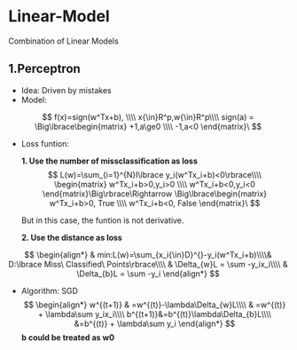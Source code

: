 # Linear-Model
Combination of Linear Models

## 1.Perceptron

* Idea: Driven by mistakes
* Model:


$$
f(x)=sign(w^Tx+b),
\\\\
x{\in}R^p,w{\in}R^p\\\\
sign(a) = \Big\lbrace\begin{matrix}
+1,a\ge0
\\\\
-1,a<0
\end{matrix}\
$$


* Loss funtion:

     **1. Use the number of missclassification as loss**
 $$
L(w)=\sum_{i=1}^{N}I\lbrace y_i(w^Tx_i+b)<0\rbrace\\\\
\begin{matrix}
w^Tx_i+b>0,y_i>0
\\\\
w^Tx_i+b<0,y_i<0
\end{matrix}\Big\rbrace\Rightarrow \Big\lbrace\begin{matrix}
w^Tx_i+b>0, True
\\\\
w^Tx_i+b<0, False
\end{matrix}\
$$

    But in this case, the funtion is not derivative.

     **2. Use the distance as loss**

$$
\begin{align*}
& min:L(w)=\sum_{x_i{\in}D}^{}-y_i(w^Tx_i+b)\\\\& D:\lbrace Miss\ Classified\ Points\rbrace\\\\
& \Delta_{w}L = \sum -y_ix_i\\\\
& \Delta_{b}L = \sum -y_i
\end{align*}
$$


* Algorithm: SGD
$$
\begin{align*}
w^{(t+1)} & =w^{(t)}-\lambda\Delta_{w}L\\\\
& =w^{(t)} + \lambda\sum y_ix_i\\\\
b^{(t+1)}&=b^{(t)}\lambda\Delta_{b}L\\\\
&=b^{(t)} + \lambda\sum y_i
\end{align*}
$$
    **b could be treated as w0**




 
